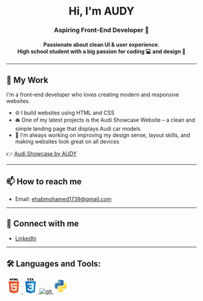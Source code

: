 <h1 align="center">Hi, I'm AUDY</h1>
<h3 align="center">Aspiring Front-End Developer 🚀</h3>
<h4 align="center">Passionate about clean UI & user experience.<br>
High school student with a big passion for coding 💻 and design 🎨</h4>

---

## 💼 My Work

I'm a front-end developer who loves creating modern and responsive websites.

- 🌐 I build websites using HTML and CSS
- 🚘 One of my latest projects is the Audi Showcase Website – a clean and simple landing page that displays Audi car models
- 🧠 I'm always working on improving my design sense, layout skills, and making websites look great on all devices

👉 [Audi Showcase by AUDY](https://o-mohamed-d.github.io/Audi-project.-/)

---

## 📫 How to reach me

- Email: [ehabmohamed1739@gmail.com](mailto:ehabmohamed1739@gmail.com)

---

## 🤝 Connect with me

- [LinkedIn](https://www.linkedin.com/in/mohamed-ehab-3a89b3324)

---

## 🛠 Languages and Tools:

<p align="left">
  <a href="https://www.w3.org/html/" target="_blank" rel="noreferrer">
    <img src="https://raw.githubusercontent.com/devicons/devicon/master/icons/html5/html5-original-wordmark.svg" alt="html5" width="40" height="40"/>
  </a>
  <a href="https://www.w3schools.com/css/" target="_blank" rel="noreferrer">
    <img src="https://raw.githubusercontent.com/devicons/devicon/master/icons/css3/css3-original-wordmark.svg" alt="css3" width="40" height="40"/>
  </a>
  <a href="https://git-scm.com/" target="_blank" rel="noreferrer">
    <img src="https://www.vectorlogo.zone/logos/git-scm/git-scm-icon.svg" alt="git" width="40" height="40"/>
  </a>
  <a href="https://www.python.org" target="_blank" rel="noreferrer">
    <img src="https://raw.githubusercontent.com/devicons/devicon/master/icons/python/python-original.svg" alt="python" width="40" height="40"/>
  </a>
</p>
